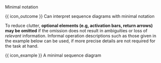 <span id="title">Minimal notation</span>

<span id="prereqs"></span>

<span id="outcomes">{{ icon_outcome }} Can interpret sequence diagrams with minimal notation</span>

<div id="body">

To reduce clutter, **optional elements (e.g, activation bars, return arrows) may be omitted** if the omission does not result in ambiguities or loss of <tooltip content="i.e., information relevant to the purpose of the diagram">_relevant_ information</tooltip>. Informal operation descriptions such as those given in the example below can be used, if more precise details are not required for the task at hand.

<box>

{{ icon_example }} A minimal sequence diagram

<!-- TODO: add a more detailed version of the SD for comparison -->

<pic src="{{baseUrl}}/uml/sequenceDiagrams/minimalNotation/images/textLogic.png" width="350" />
<p/>

</box>

</div>

<div id="extras">
</div>
